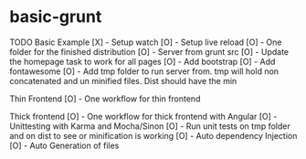 basic-grunt
===========


TODO
Basic Example
[X] - Setup watch
[O] - Setup live reload
[O] - One folder for the finished distribution
[O] - Server from grunt src
[O] - Update the homepage task to work for all pages
[O] - Add bootstrap
[O] - Add fontawesome
[O] - Add tmp folder to run server from. tmp will hold non concatenated and un minified files. Dist should have the min

Thin Frontend
[O] - One workflow for thin frontend

Thick frontend
[O] - One workflow for thick frontend with Angular
[O] - Unittesting with Karma and Mocha/Sinon
[O] - Run unit tests on tmp folder and on dist to see or minification is working
[O] - Auto dependency Injection
[O] - Auto Generation of files